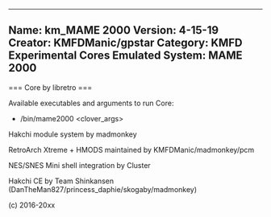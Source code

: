 -----------------------
Name: km_MAME 2000
Version: 4-15-19
Creator: KMFDManic/gpstar
Category: KMFD Experimental Cores
Emulated System: MAME 2000
-----------------------
=== Core by libretro ===

Available executables and arguments to run Core:
- /bin/mame2000 <rom> <clover_args>

Hakchi module system by madmonkey

RetroArch Xtreme + HMODS maintained by KMFDManic/madmonkey/pcm

NES/SNES Mini shell integration by Cluster

Hakchi CE by Team Shinkansen (DanTheMan827/princess_daphie/skogaby/madmonkey)

(c) 2016-20xx
